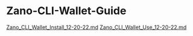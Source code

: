 # Zano-CLI-Wallet-Guide
[Zano_CLI_Wallet_Install_12-20-22.md](https://github.com/Eumaios1212/Zano-CLI-Wallet-Guide/files/10273688/Zano_CLI_Wallet_Install_12-20-22.md)
[Zano_CLI_Wallet_Use_12-20-22.md](https://github.com/Eumaios1212/Zano-CLI-Wallet-Guide/files/10273689/Zano_CLI_Wallet_Use_12-20-22.md)
